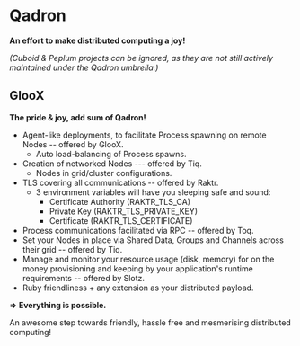 # Qadron

**An effort to make distributed computing a joy!**

_(Cuboid & Peplum projects can be ignored, as they are not still actively maintained under the Qadron umbrella.)_

## GlooX
**The pride & joy, add sum of Qadron!**

* Agent-like deployments, to facilitate Process spawning on remote Nodes -- offered by GlooX.
  * Auto load-balancing of Process spawns.
* Creation of networked Nodes --- offered by Tiq.
  * Nodes in grid/cluster configurations.
* TLS covering all communications -- offered by Raktr.
  * 3 environment variables will have you sleeping safe and sound:
    * Certificate Authority (RAKTR_TLS_CA)
    * Private Key (RAKTR_TLS_PRIVATE_KEY)
    * Certificate (RAKTR_TLS_CERTIFICATE)
* Process communications facilitated via RPC -- offered by Toq.
* Set your Nodes in place via Shared Data, Groups and Channels across their grid -- offered by Tiq.
* Manage and monitor your resource usage (disk, memory) for on the money provisioning and keeping by your application's runtime requirements -- offered by Slotz.
* Ruby friendliness + any extension as your distributed payload.

**=> Everything is possible.**

An awesome step towards friendly, hassle free and mesmerising distributed computing!

<!--

**Here are some ideas to get you started:**

🙋‍♀️ A short introduction - what is your organization all about?
🌈 Contribution guidelines - how can the community get involved?
👩‍💻 Useful resources - where can the community find your docs? Is there anything else the community should know?
🍿 Fun facts - what does your team eat for breakfast?
🧙 Remember, you can do mighty things with the power of [Markdown](https://docs.github.com/github/writing-on-github/getting-started-with-writing-and-formatting-on-github/basic-writing-and-formatting-syntax)
-->
